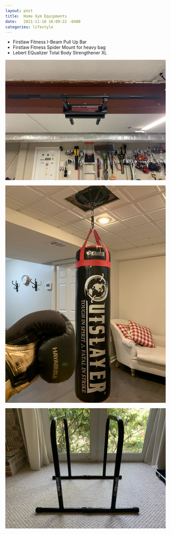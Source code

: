 ```yaml
---
layout: post
title:  Home Gym Equipments
date:   2021-11-16 16:09:22 -0400
categories: lifestyle
---
```


- Firstlaw Fitness I-Beam Pull Up Bar
- Firstlaw Fitness Spider Mount for heavy bag
- Lebert EQualizer Total Body Strengthener XL

![Home Gym Equipments](/assets/images/gym-1.jpg)

![Home Gym Equipments](/assets/images/gym-2.jpg)

![Home Gym Equipments](/assets/images/gym-3.jpg)